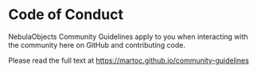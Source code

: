 # Code of Conduct

NebulaObjects Community Guidelines apply to you when interacting with the community here on GitHub and contributing code.

Please read the full text at https://martoc.github.io/community-guidelines

